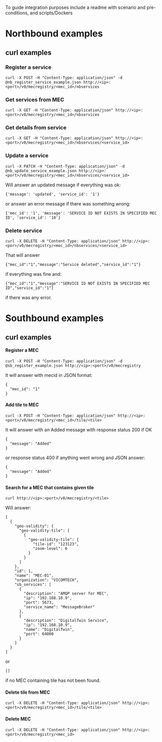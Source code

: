 To guide integration purposes include a readme with scenario and pre-conditions, and scripts/Dockers

# Northbound examples


## curl examples

### Register a service

```
curl -X POST -H "Content-Type: application/json" -d @nb_register_service_example.json http://<ip>:<port>/v0/mecregistry/<mec_id>/nbservices
```



### Get services from MEC
```
curl -X GET -H "Content-Type: application/json" http://<ip>:<port>/v0/mecregistry/<mec_id>/nbservices
```

### Get details from service
```
curl -X GET -H "Content-Type: application/json" http://<ip>:<port>/v0/mecregistry/<mec_id>/nbservices/<service_id>
```

### Update a service 

```
curl -X PATCH -H "Content-Type: application/json" -d @nb_update_service_example.json http://<ip>:<port>/v0/mecregistry/<mec_id>/nbservices/<service_id>
```
Will answer an updated message if everything was ok:

```
{'message': 'updated', 'service_id': '1'}
```

or answer an error message  if there was something wrong:

```
{'mec_id': '1', 'message': 'SERVICE ID NOT EXISTS IN SPECIFIED MEC ID', 'service_id': '10'}
```

### Delete service
```
curl -X DELETE -H "Content-Type: application/json" http://<ip>:<por>/v0/mecregistry/<mec_id>/nbservices/<service_id>
```

That will answer 
```
{"mec_id":"1","message":"Service deleted","service_id":"1"}
```

if everything was fine and:

```
{"mec_id":"1","message":"SERVICE ID NOT EXISTS IN SPECIFIED MEC ID","service_id":"1"}
```

if there was any error.

# Southbound examples



## curl examples

#### Register a MEC

```
curl -X POST -H "Content-Type: application/json" -d @sb_register_example.json http://<ip>:<port>/v0/mecregistry
```

It will answer with mecid in JSON format:

```
{
  "mec_id": "1"
}
``` 

#### Add tile to MEC 

```
curl -X POST -H "Content-Type: application/json" http://<ip>:<port>/v0/mecregistry/<mec_id>/tile/<tile>
```
It will answer with an Added message with response status 200 if OK
```
{
  "message": "Added"
}
```

or  response status 400 if anything went wrong and JSON answer:
```
{
  "message": "Added"
}
```

#### Search for a MEC that contains given tile

```
curl http://<ip>:<port>/v0/mecregistry/<tile>
```

Will answer:
```
[
  {
    "geo-validity": {
      "geo-validity-tile": [
        {
          "geo-validity-tile": {
            "tile-id": "123123",
            "zoom-level": 6
          }
        }
      ]
    },
    "id": 1,
    "name": "MEC-01",
    "organization": "VICOMTECH",
    "sb_services": [
      {
        "description": "AMQP server for MEC",
        "ip": "192.168.10.9",
        "port": 5673,
        "service_name": "MessageBroker"
      },
      {
        "description": "DigitalTwin Service",
        "ip": "192.168.10.9",
        "name": "DigitalTwin",
        "port": 64000
      }
    ]
  }
]
```
or

```
[]
```
 if no MEC containing tile has not been found.



#### Delete tile from MEC

```
curl -X DELETE -H "Content-Type: application/json" http://<ip>:<port>/v0/mecregistry/<mec_id>/tile/<tile>
```

#### Delete MEC

```
curl -X DELETE -H "Content-Type: application/json" http://<ip>:<port>/v0/mecregistry/<mec_id>
```






